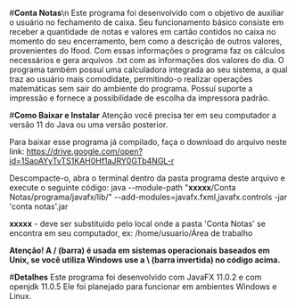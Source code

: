 #**Conta Notas**\n
  Este programa foi desenvolvido com o objetivo de auxiliar o usuário no fechamento de caixa.
  Seu funcionamento básico consiste em receber a quantidade de notas e valores em cartão contidos no caixa no momento do seu encerramento, bem como a descrição de outros valores, provenientes do Ifood. Com essas informações o programa faz os cálculos necessários e gera arquivos .txt com as informações dos valores do dia.
  O programa também possuí uma calculadora integrada ao seu sistema, a qual traz ao usuário mais comodidate, permitindo-o realizar operações matemáticas sem sair do ambiente do programa.
  Possuí suporte a impressão e fornece a possibilidade de escolha da impressora padrão.
  
 #**Como Baixar e Instalar**
  Atenção você precisa ter em seu computador a versão 11 do Java ou uma versão posterior.
 
  Para baixar esse programa já compilado, faça o download do arquivo neste link:
 https://drive.google.com/open?id=1SaoAYyTvTS1KAH0Hf1aJRY0GTb4NGL-r
 
  Descompacte-o, abra o terminal dentro da pasta programa deste arquivo e execute o seguinte código:
  java --module-path "**xxxxx**/Conta Notas/programa/javafx/lib/" --add-modules=javafx.fxml,javafx.controls -jar 'conta notas'.jar
  
  **xxxxx** - deve ser substituido pelo local onde a pasta 'Conta Notas' se encontra em seu computador, ex: /home/usuario/Área de trabalho
  
  **Atenção!
  A / (barra) é usada em sistemas operacionais baseados em Unix, se você utiliza Windows use a \ (barra invertida) no código acima.**
  
  #**Detalhes**
  Este programa foi desenvolvido com JavaFX 11.0.2 e com openjdk 11.0.5
  Ele foi planejado para funcionar em ambientes Windows e Linux.
